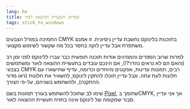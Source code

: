 ```yaml
---
lang: he
title: ספרים ותעשיית ההוצאה לאור
tags: stick_to_windows
---
```


התמיכה במודל הצבעים CMYK בתוכנות בלינוקס נחשבת עדיין ניסיונית. 
זו אמנם משתפרת אבל עדיין לוקה בחסר בכל מה שקשור לשימוש מקצועי.

למרות שרוב הספרים והמגזינים אודות תוכנה חופשית כבר עברו ללינוקס לפני זמן רב (והאם הם לא נראים נהדר?!),
אם הינכם עובדים בתעשיית ההוצאה לאור ומשתמשים בצבעי CMYK רבים, תמונות עדינות, אפקטים מיוחדים וכדומה, עדיף שתישארו עם חלונות לעת עתה. אבל עדיין תוכלו להתקין לינוקס, להשאיר את חלונות (ראו מדור ההתקנה), ולהשתמש בשניהם, על-פי הצורך.

שימו לב שתוכל להשתמש בעורך תמונות בשם <a href="http://www.kanzelsberger.com/pixel/">Pixel</a>,
שתומך בCMYK, אך אני עדיין סבור שמקומה של לינוקס אינה בחזית תעשיית ההוצאה לאור.


